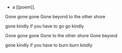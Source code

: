 - a [[poem]].

Gone gone gone
Gone beyond
to the other shore

gone kindly
if you have to go
go kindly

Gone gone gone
Gone to the other shore
Gone beyond

gone kindly
if you have to burn
burn kindly
